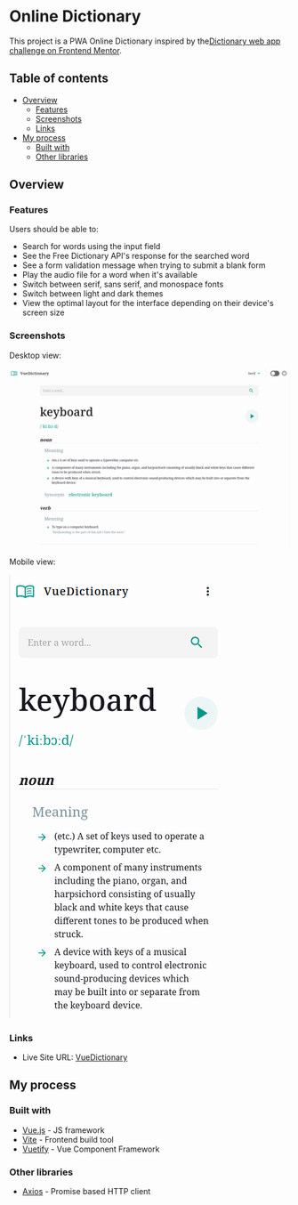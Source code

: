 # Online Dictionary

This project is a PWA Online Dictionary inspired by the[Dictionary web app challenge on Frontend Mentor](https://www.frontendmentor.io/challenges/dictionary-web-app-h5wwnyuKFL).

## Table of contents

- [Overview](#overview)
  - [Features](#features)
  - [Screenshots](#screenshots)
  - [Links](#links)
- [My process](#my-process)
  - [Built with](#built-with)
  - [Other libraries](#other-libraries)

## Overview

### Features

Users should be able to:
  - Search for words using the input field
  - See the Free Dictionary API's response for the searched word
  - See a form validation message when trying to submit a blank form
  - Play the audio file for a word when it's available
  - Switch between serif, sans serif, and monospace fonts
  - Switch between light and dark themes
  - View the optimal layout for the interface depending on their device's screen size

### Screenshots

Desktop view:

![](./screenshots/screenshot-desktop.png)


Mobile view:

![](./screenshots/screenshot-mobile.png)


### Links

- Live Site URL: [VueDictionary](https://vue-dictionary.vercel.app/)

## My process

### Built with

- [Vue.js](https://vuejs.org/) - JS framework
- [Vite](https://vitejs.dev/) - Frontend build tool
- [Vuetify](https://vuetifyjs.com) - Vue Component Framework

### Other libraries

- [Axios](https://axios-http.com/) - Promise based HTTP client

